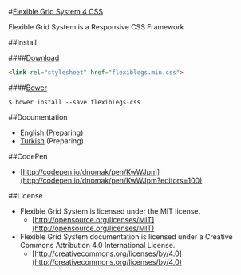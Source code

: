 #[Flexible Grid System 4 CSS](http://flexible.gs)

Flexible Grid System is a Responsive CSS Framework

##Install

####[Download](https://raw.githubusercontent.com/flexiblegs/flexiblegs-css/master/flexiblegs.min.css)
```html
<link rel="stylesheet" href="flexiblegs.min.css">
```

####[Bower](http://bower.io)
```
$ bower install --save flexiblegs-css
```

##Documentation
- [English](https://github.com/flexiblegs/flexiblegs-docs/tree/master/en/) (Preparing)
- [Turkish](https://github.com/flexiblegs/flexiblegs-docs/tree/master/tr/) (Preparing)

##CodePen
- [http://codepen.io/dnomak/pen/KwWJpm](http://codepen.io/dnomak/pen/KwWJpm?editors=100)

##License
- Flexible Grid System is licensed under the MIT license.
  - [http://opensource.org/licenses/MIT](http://opensource.org/licenses/MIT)
- Flexible Grid System documentation is licensed under a Creative Commons Attribution 4.0 International License.
  - [http://creativecommons.org/licenses/by/4.0](http://creativecommons.org/licenses/by/4.0)
